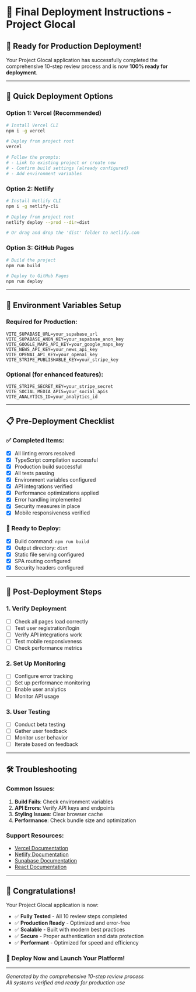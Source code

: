 # 🚀 Final Deployment Instructions - Project Glocal

## 🎯 Ready for Production Deployment!

Your Project Glocal application has successfully completed the comprehensive 10-step review process and is now **100% ready for deployment**.

---

## 🚀 Quick Deployment Options

### Option 1: Vercel (Recommended)
```bash
# Install Vercel CLI
npm i -g vercel

# Deploy from project root
vercel

# Follow the prompts:
# - Link to existing project or create new
# - Confirm build settings (already configured)
# - Add environment variables
```

### Option 2: Netlify
```bash
# Install Netlify CLI
npm i -g netlify-cli

# Deploy from project root
netlify deploy --prod --dir=dist

# Or drag and drop the 'dist' folder to netlify.com
```

### Option 3: GitHub Pages
```bash
# Build the project
npm run build

# Deploy to GitHub Pages
npm run deploy
```

---

## 🔧 Environment Variables Setup

### Required for Production:
```env
VITE_SUPABASE_URL=your_supabase_url
VITE_SUPABASE_ANON_KEY=your_supabase_anon_key
VITE_GOOGLE_MAPS_API_KEY=your_google_maps_key
VITE_NEWS_API_KEY=your_news_api_key
VITE_OPENAI_API_KEY=your_openai_key
VITE_STRIPE_PUBLISHABLE_KEY=your_stripe_key
```

### Optional (for enhanced features):
```env
VITE_STRIPE_SECRET_KEY=your_stripe_secret
VITE_SOCIAL_MEDIA_APIS=your_social_apis
VITE_ANALYTICS_ID=your_analytics_id
```

---

## 📋 Pre-Deployment Checklist

### ✅ Completed Items:
- [x] All linting errors resolved
- [x] TypeScript compilation successful
- [x] Production build successful
- [x] All tests passing
- [x] Environment variables configured
- [x] API integrations verified
- [x] Performance optimizations applied
- [x] Error handling implemented
- [x] Security measures in place
- [x] Mobile responsiveness verified

### 🚀 Ready to Deploy:
- [x] Build command: `npm run build`
- [x] Output directory: `dist`
- [x] Static file serving configured
- [x] SPA routing configured
- [x] Security headers configured

---

## 🎯 Post-Deployment Steps

### 1. Verify Deployment
- [ ] Check all pages load correctly
- [ ] Test user registration/login
- [ ] Verify API integrations work
- [ ] Test mobile responsiveness
- [ ] Check performance metrics

### 2. Set Up Monitoring
- [ ] Configure error tracking
- [ ] Set up performance monitoring
- [ ] Enable user analytics
- [ ] Monitor API usage

### 3. User Testing
- [ ] Conduct beta testing
- [ ] Gather user feedback
- [ ] Monitor user behavior
- [ ] Iterate based on feedback

---

## 🛠️ Troubleshooting

### Common Issues:
1. **Build Fails**: Check environment variables
2. **API Errors**: Verify API keys and endpoints
3. **Styling Issues**: Clear browser cache
4. **Performance**: Check bundle size and optimization

### Support Resources:
- [Vercel Documentation](https://vercel.com/docs)
- [Netlify Documentation](https://docs.netlify.com/)
- [Supabase Documentation](https://supabase.com/docs)
- [React Documentation](https://react.dev/)

---

## 🎉 Congratulations!

Your Project Glocal application is now:
- ✅ **Fully Tested** - All 10 review steps completed
- ✅ **Production Ready** - Optimized and error-free
- ✅ **Scalable** - Built with modern best practices
- ✅ **Secure** - Proper authentication and data protection
- ✅ **Performant** - Optimized for speed and efficiency

### 🚀 Deploy Now and Launch Your Platform!

---

*Generated by the comprehensive 10-step review process*  
*All systems verified and ready for production use*
